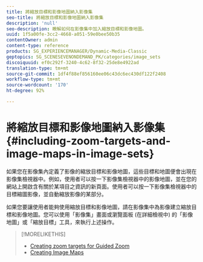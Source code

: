 ```yaml
---
title: 將縮放目標和影像地圖納入影像集
seo-title: 將縮放目標和影像地圖納入影像集
description: 'null'
seo-description: 瞭解如何在影像集中加入縮放目標和影像地圖。
uuid: 1f5a00fe-3cc2-4668-a051-59e0bee50b35
contentOwner: admin
content-type: reference
products: SG_EXPERIENCEMANAGER/Dynamic-Media-Classic
geptopics: SG_SCENESEVENONDEMAND_PK/categories/image_sets
discoiquuid: ef0c292f-3240-4c62-8f32-25de8e4922ad
translation-type: tm+mt
source-git-commit: 1df4f88ef856160ee06c43dc6ec430df122f2408
workflow-type: tm+mt
source-wordcount: '170'
ht-degree: 92%

---
```



# 將縮放目標和影像地圖納入影像集{#including-zoom-targets-and-image-maps-in-image-sets}

如果您在影像集內定義了影像的縮放目標和影像地圖，這些目標和地圖便會出現在影像集檢視器中。例如，使用者可以按一下影像集檢視器中的影像地圖，並在您的網站上開啟含有關於某項目之資訊的新頁面。使用者可以按一下影像集檢視器中的目標縮圖影像，並自動縮放影像的某部分。

如果您要讓使用者能夠使用縮放目標和影像地圖，請在影像集中為影像建立縮放目標和影像地圖。您可以使用「影像集」畫面或瀏覽面板 (在詳細檢視中) 的「影像地圖」或「縮放目標」工具，來執行上述操作。

>[!MORELIKETHIS]
>
>* [Creating zoom targets for Guided Zoom](creating-zoom-targets-guided-zoom.md#creating_zoom_targets_for_guided_zoom)
>* [Creating Image Maps](creating-image-maps.md#creating_image_maps)

